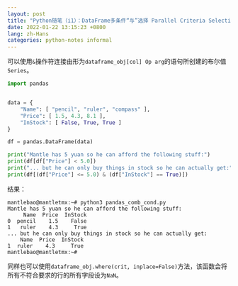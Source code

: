 ```yaml
---
layout: post
title: "Python随笔（i1）：DataFrame多条件“与”选择 Parallel Criteria Selection in DataFrame"
date: 2022-01-22 13:15:23 +0800
lang: zh-Hans
categories: python-notes informal
---
```


可以使用`&`操作符连接由形为`dataframe_obj[col] Op arg`的语句所创建的布尔值`Series`。

```python
import pandas


data = {
    "Name": [ "pencil", "ruler", "compass" ],
    "Price": [ 1.5, 4.3, 8.1 ],
    "InStock": [ False, True, True ]
}

df = pandas.DataFrame(data)

print("Mantle has 5 yuan so he can afford the following stuff:")
print(df[df["Price"] < 5.0])
print("... but he can only buy things in stock so he can actually get:")
print(df[(df["Price"] <= 5.0) & (df["InStock"] == True)])

```

结果：

```plain
mantlebao@mantletmx:~# python3 pandas_comb_cond.py       
Mantle has 5 yuan so he can afford the following stuff:
     Name  Price  InStock
0  pencil    1.5    False
1   ruler    4.3     True
... but he can only buy things in stock so he can actually get:
    Name  Price  InStock
1  ruler    4.3     True
mantlebao@mantletmx:~#
```

同样也可以使用`dataframe_obj.where(crit, inplace=False)`方法，该函数会将所有不符合要求的行的所有字段设为`NaN`。
